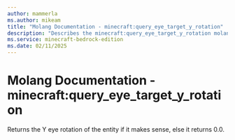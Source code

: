```yaml
---
author: mammerla
ms.author: mikeam
title: "Molang Documentation - minecraft:query_eye_target_y_rotation"
description: "Describes the minecraft:query_eye_target_y_rotation molang"
ms.service: minecraft-bedrock-edition
ms.date: 02/11/2025 
---
```


# Molang Documentation - minecraft:query_eye_target_y_rotation

Returns the Y eye rotation of the entity if it makes sense, else it returns 0.0.
